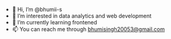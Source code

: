 - 👋 Hi, I’m @bhumii-s
- 👀 I’m interested in data analytics and web development
- 🌱 I’m currently learning frontened
- 📫 You can reach me through bhumisingh20053@gmail.com

<!---
bhumii-s/bhumii-s is a ✨ special ✨ repository because its `README.md` (this file) appears on your GitHub profile.
You can click the Preview link to take a look at your changes.
--->
